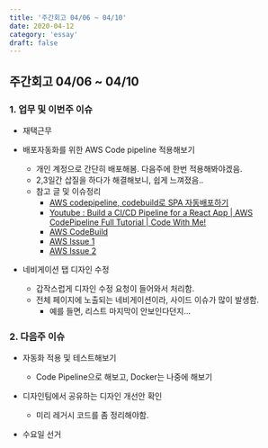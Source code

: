 ```yaml
---
title: '주간회고 04/06 ~ 04/10'
date: 2020-04-12
category: 'essay'
draft: false
---
```


## 주간회고 04/06 ~ 04/10

### 1. 업무 및 이번주 이슈

- 재택근무
- 배포자동화를 위한 AWS Code pipeline 적용해보기

  - 개인 계정으로 간단히 배포해봄. 다음주에 한번 적용해봐야겠음.
  - 2,3일간 삽질을 하다가 해결해보니, 쉽게 느껴졌음..
  - 참고 글 및 이슈정리
    - [AWS codepipeline, codebuild로 SPA 자동배포하기](https://velog.io/@ashnamuh/AWS-codepipeline-codebuild%EB%A1%9C-SPA-%EC%9E%90%EB%8F%99%EB%B0%B0%ED%8F%AC%ED%95%98%EA%B8%B0-ouk1bypija)
    - [Youtube : Build a CI/CD Pipeline for a React App | AWS CodePipeline Full Tutorial | Code With Me!](https://www.youtube.com/watch?v=zkNdHv1iMgY)
    - [AWS CodeBuild](https://docs.aws.amazon.com/ko_kr/codebuild/latest/userguide/build-spec-ref.html)
    - [AWS Issue 1](https://github.com/bluelion2/Project-issue-repo/issues/18)
    - [AWS Issue 2](https://github.com/bluelion2/Project-issue-repo/issues/19)

- 네비게이션 탭 디자인 수정
  - 갑작스럽게 디자인 수정 요청이 들어와서 처리함.
  - 전체 페이지에 노출되는 네비게이션이라, 사이드 이슈가 많이 발생함.
    - 예를 들면, 리스트 마지막이 안보인다던지...

### 2. 다음주 이슈

- 자동화 적용 및 테스트해보기

  - Code Pipeline으로 해보고, Docker는 나중에 해보기

- 디자인팀에서 공유하는 디자인 개선안 확인

  - 미리 레거시 코드를 좀 정리해야함.

- 수요일 선거

